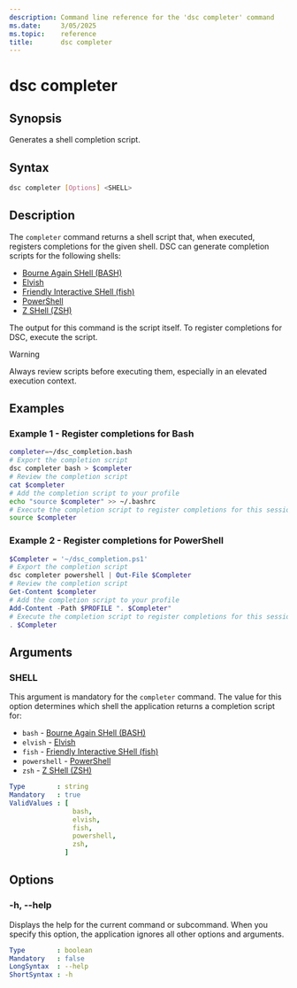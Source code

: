 ```yaml
---
description: Command line reference for the 'dsc completer' command
ms.date:     3/05/2025
ms.topic:    reference
title:       dsc completer
---
```


# dsc completer

## Synopsis

Generates a shell completion script.

## Syntax

```sh
dsc completer [Options] <SHELL>
```

## Description

The `completer` command returns a shell script that, when executed, registers completions for the
given shell. DSC can generate completion scripts for the following shells:

- [Bourne Again SHell (BASH)][01]
- [Elvish][02]
- [Friendly Interactive SHell (fish)][03]
- [PowerShell][04]
- [Z SHell (ZSH)][05]

The output for this command is the script itself. To register completions for DSC, execute the
script.

> [!WARNING]
> Always review scripts before executing them, especially in an elevated execution context.

## Examples

### Example 1 - Register completions for Bash

```sh
completer=~/dsc_completion.bash
# Export the completion script
dsc completer bash > $completer
# Review the completion script
cat $completer
# Add the completion script to your profile
echo "source $completer" >> ~/.bashrc
# Execute the completion script to register completions for this session
source $completer
```

### Example 2 - Register completions for PowerShell

```powershell
$Completer = '~/dsc_completion.ps1'
# Export the completion script
dsc completer powershell | Out-File $Completer
# Review the completion script
Get-Content $completer
# Add the completion script to your profile
Add-Content -Path $PROFILE ". $Completer"
# Execute the completion script to register completions for this session
. $Completer
```

## Arguments

### SHELL

This argument is mandatory for the `completer` command. The value for this option determines which
shell the application returns a completion script for:

- `bash` - [Bourne Again SHell (BASH)][01]
- `elvish` - [Elvish][02]
- `fish` - [Friendly Interactive SHell (fish)][03]
- `powershell` - [PowerShell][04]
- `zsh` - [Z SHell (ZSH)][05]

```yaml
Type        : string
Mandatory   : true
ValidValues : [
                bash,
                elvish,
                fish,
                powershell,
                zsh,
              ]
```

## Options

### -h, --help

<a id="-h"></a>
<a id="--help"></a>

Displays the help for the current command or subcommand. When you specify this option, the
application ignores all other options and arguments.

```yaml
Type        : boolean
Mandatory   : false
LongSyntax  : --help
ShortSyntax : -h
```

[01]: https://www.gnu.org/software/bash/
[02]: https://elv.sh/
[03]: https://fishshell.com/
[04]: https://learn.microsoft.com/powershell/scripting/overview
[05]: https://zsh.sourceforge.io/
